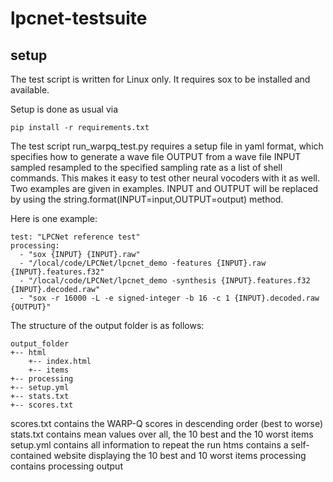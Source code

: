 # lpcnet-testsuite

## setup
The test script is written for Linux only. It requires sox to be installed and available.

Setup is done as usual via

```
pip install -r requirements.txt
```

The test script run_warpq_test.py requires a setup file in yaml format, which specifies how
to generate a wave file OUTPUT from a wave file INPUT sampled resampled to the specified
sampling rate as a list of shell commands. This makes it easy to test other neural vocoders
with it as well. Two examples are given in examples. INPUT and OUTPUT will be replaced by using
the string.format(INPUT=input,OUTPUT=output) method.

Here is one example:

```
test: "LPCNet reference test"
processing:
  - "sox {INPUT} {INPUT}.raw"
  - "/local/code/LPCNet/lpcnet_demo -features {INPUT}.raw {INPUT}.features.f32"
  - "/local/code/LPCNet/lpcnet_demo -synthesis {INPUT}.features.f32 {INPUT}.decoded.raw"
  - "sox -r 16000 -L -e signed-integer -b 16 -c 1 {INPUT}.decoded.raw {OUTPUT}"
```

The structure of the output folder is as follows:

```
output_folder
+-- html
    +-- index.html
    +-- items
+-- processing
+-- setup.yml
+-- stats.txt
+-- scores.txt
```

scores.txt contains the WARP-Q scores in descending order (best to worse)
stats.txt contains mean values over all, the 10 best and the 10 worst items
setup.yml contains all information to repeat the run
htms contains a self-contained website displaying the 10 best and 10 worst items
processing contains processing output

